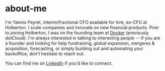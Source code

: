 # about-me

I'm Yannis Peyret, interim/fractional CFO available for hire, ex-CFO at Holberton. I scale companies and innovate on new financial products. Prior to joining Holberton, I was on the founding team at [Docker](https://docker.com/) (previously dotCloud). I'm always interested in talking to interesting people -- if you are a founder and looking for help fundraising, global expansion, mergeres & acquisition, forecasting, or simply building out and automating your backoffice, don't hesitate to reach out. 

You can find me on [LinkedIn](https://www.linkedin.com/in/yannispeyret/) if you'd like to connect.
